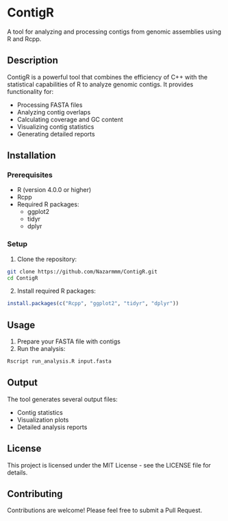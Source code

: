 # ContigR

A tool for analyzing and processing contigs from genomic assemblies using R and Rcpp.

## Description

ContigR is a powerful tool that combines the efficiency of C++ with the statistical capabilities of R to analyze genomic contigs. It provides functionality for:

- Processing FASTA files
- Analyzing contig overlaps
- Calculating coverage and GC content
- Visualizing contig statistics
- Generating detailed reports

## Installation

### Prerequisites

- R (version 4.0.0 or higher)
- Rcpp
- Required R packages:
  - ggplot2
  - tidyr
  - dplyr

### Setup

1. Clone the repository:
```bash
git clone https://github.com/Nazarmmm/ContigR.git
cd ContigR
```

2. Install required R packages:
```R
install.packages(c("Rcpp", "ggplot2", "tidyr", "dplyr"))
```

## Usage

1. Prepare your FASTA file with contigs
2. Run the analysis:
```R
Rscript run_analysis.R input.fasta
```

## Output

The tool generates several output files:
- Contig statistics
- Visualization plots
- Detailed analysis reports

## License

This project is licensed under the MIT License - see the LICENSE file for details.

## Contributing

Contributions are welcome! Please feel free to submit a Pull Request.